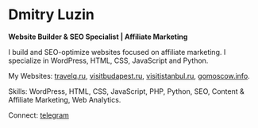 # Dmitry Luzin

**Website Builder & SEO Specialist | Affiliate Marketing**

I build and SEO-optimize websites focused on affiliate marketing. I specialize in WordPress, HTML, CSS, JavaScript and Python.

My Websites: <a href="https://travelq.ru" target="_blank" rel="noopener noreferrer">travelq.ru</a>, <a href="https://visitbudapest.ru" target="_blank" rel="noopener noreferrer">visitbudapest.ru</a>, <a href="https://visitistanbul.ru" target="_blank" rel="noopener noreferrer">visitistanbul.ru</a>, <a href="https://gomoscow.info" target="_blank" rel="noopener noreferrer">gomoscow.info</a>.

Skills: WordPress, HTML, CSS, JavaScript, PHP, Python, SEO, Content & Affiliate Marketing, Web Analytics.

Connect: <a href="https://t.me/dnluzin" target="_blank" rel="noopener noreferrer">telegram</a>
